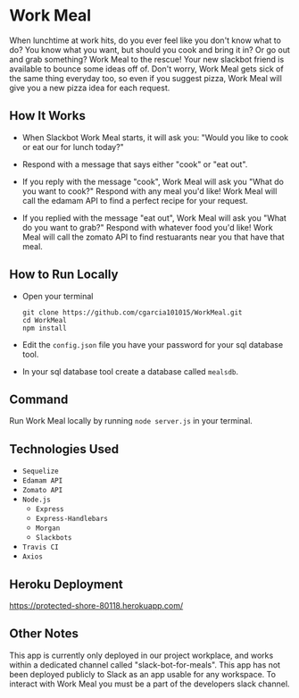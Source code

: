 # Work Meal

When lunchtime at work hits, do you ever feel like you don't know what to do? You know what you want, but should you cook and bring it in? Or go out and grab something? Work Meal to the rescue! Your new slackbot friend is available to bounce some ideas off of. Don't worry, Work Meal gets sick of the same thing everyday too, so even if you suggest pizza, Work Meal will give you a new pizza idea for each request. 

## How It Works 

* When Slackbot Work Meal starts, it will ask you: "Would you like to cook or eat our for lunch today?" 

* Respond with a message that says either "cook" or "eat out". 

* If you reply with the message "cook", Work Meal will ask you "What do you want to cook?" Respond with any meal you'd like! Work Meal will call the edamam API to find a perfect recipe for your request. 

* If you replied with the message "eat out", Work Meal will ask you "What do you want to grab?" Respond with whatever food you'd like! Work Meal will call the zomato API to find restuarants near you that have that meal. 

## How to Run Locally

* Open your terminal

  ```
  git clone https://github.com/cgarcia101015/WorkMeal.git
  cd WorkMeal
  npm install 
  ```

* Edit the `config.json` file you have your password for your sql database tool. 

* In your sql database tool create a database called `mealsdb`. 

## Command

Run Work Meal locally by running `node server.js` in your terminal. 

## Technologies Used
- `Sequelize` 
- `Edamam API`
- `Zomato API`
- `Node.js`
  - `Express`
  - `Express-Handlebars`
  - `Morgan`
  - `Slackbots`
- `Travis CI`
- `Axios`

## Heroku Deployment 
https://protected-shore-80118.herokuapp.com/

## Other Notes

This app is currently only deployed in our project workplace, and works within a dedicated channel called "slack-bot-for-meals".
This app has not been deployed publicly to Slack as an app usable for any workspace. To interact with Work Meal you must be a part of the developers slack channel. 
